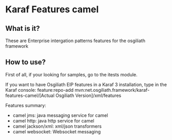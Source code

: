 # Karaf Features camel


## What is it?

These are Enterprise intergation patterns features for the osgiliath framework

## How to use?
First of all, if your looking for samples, go to the itests module.

If you want to have Osgiliath EIP features in a Karaf 3 installation, type in the Karaf console: 
feature:repo-add mvn:net.osgiliath.framework/karaf-features-camel/[Actual Osgiliath Version]/xml/features 


Features summary:

* camel jms: java messaging service for camel
* camel http: java http service for camel
* camel jackson/xml: xml/json transformers
* camel websocket: Websocket messaging